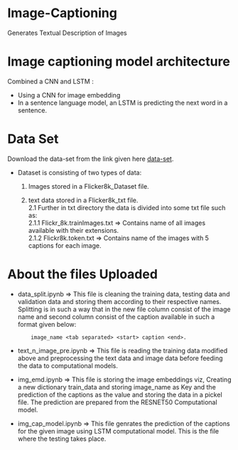 # Image-Captioning
Generates Textual Description of Images

# Image captioning model architecture
Combined a CNN and LSTM  :
- Using a CNN for image embedding
- In a sentence language model, an LSTM is predicting the next word in a sentence.

# Data Set
Download the data-set from the link given here <a href="https://forms.illinois.edu/sec/1713398">data-set</a>.
- Dataset is consisting of two types of data:
  1. Images stored in a Flicker8k_Dataset file.
  
   2. text data stored in a Flicker8k_txt file.<br>
      2.1 Further in txt directory the data is divided into some txt file such as:<br>
          2.1.1 Flickr_8k.trainImages.txt => Contains name of all images available with their extensions.<br>
          2.1.2 Flickr8k.token.txt => Contains name of the images with 5 captions for each image.

# About the files Uploaded 

- data_split.ipynb => This file is cleaning the training data, testing data and validation data and storing them according to their respective names.
Splitting is in such a way that in the new file column consist of the image name and second column consist of the caption available in such a format given below: 

          image_name <tab separated> <start> caption <end>.
 
- text_n_image_pre.ipynb => This file is reading the training data modified above and preprocessing the text data and image data before feeding the data to computational models.

- img_emd.ipynb => This file is storing the image embeddings viz, Creating a new dictionary train_data and storing image_name as Key and the prediction of the captions as the value and storing the data in a pickel file.
 The prediction are prepared from the RESNET50 Computational model.
 
- img_cap_model.ipynb => This file genrates the prediction of the captions for the given image using LSTM computational model.
This is the file where the testing takes place.
